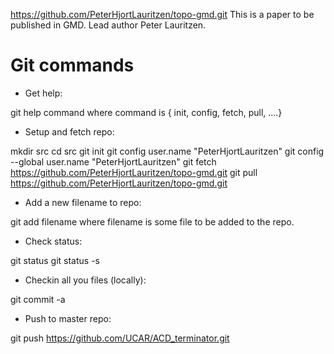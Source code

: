 https://github.com/PeterHjortLauritzen/topo-gmd.git
This is a paper to be published in GMD.
Lead author Peter Lauritzen.



Git commands
============

- Get help:

git help command
   where command is { init, config, fetch, pull, ....}


- Setup and fetch repo:

mkdir src
cd src
git init
git config user.name "PeterHjortLauritzen"
git config --global user.name "PeterHjortLauritzen"
git fetch https://github.com/PeterHjortLauritzen/topo-gmd.git
git pull https://github.com/PeterHjortLauritzen/topo-gmd.git

- Add a new filename to repo:

git add filename
  where filename is some file to be added to the repo.

- Check status:

git status
git status -s

- Checkin all you files (locally):

git commit -a

- Push to master repo:

git push https://github.com/UCAR/ACD_terminator.git
